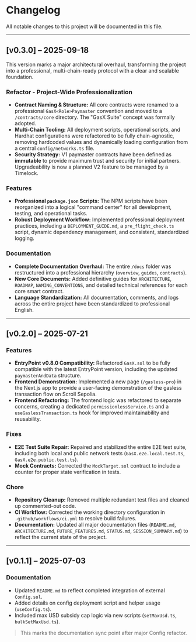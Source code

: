 # Changelog

All notable changes to this project will be documented in this file.

---

## [v0.3.0] – 2025-09-18

This version marks a major architectural overhaul, transforming the project into a professional, multi-chain-ready protocol with a clear and scalable foundation.

### Refactor - **Project-Wide Professionalization**
- **Contract Naming & Structure:** All core contracts were renamed to a professional `GasX<Role>Paymaster` convention and moved to a `/contracts/core` directory. The "GasX Suite" concept was formally adopted.
- **Multi-Chain Tooling:** All deployment scripts, operational scripts, and Hardhat configurations were refactored to be fully chain-agnostic, removing hardcoded values and dynamically loading configuration from a central `config/networks.ts` file.
- **Security Strategy:** V1 paymaster contracts have been defined as **immutable** to provide maximum trust and security for initial partners. Upgradeability is now a planned V2 feature to be managed by a Timelock.

### Features
- **Professional `package.json` Scripts:** The NPM scripts have been reorganized into a logical "command center" for all development, testing, and operational tasks.
- **Robust Deployment Workflow:** Implemented professional deployment practices, including a `DEPLOYMENT_GUIDE.md`, a `pre_flight_check.ts` script, dynamic dependency management, and consistent, standardized logging.

### Documentation
- **Complete Documentation Overhaul:** The entire `/docs` folder was restructured into a professional hierarchy (`overview`, `guides`, `contracts`).
- **New Core Documents:** Added definitive guides for `ARCHITECTURE`, `ROADMAP`, `NAMING_CONVENTIONS`, and detailed technical references for each core smart contract.
- **Language Standardization:** All documentation, comments, and logs across the entire project have been standardized to professional English.

---

## [v0.2.0] – 2025-07-21

### Features

- **EntryPoint v0.8.0 Compatibility:** Refactored `GasX.sol` to be fully compatible with the latest EntryPoint version, including the updated `paymasterAndData` structure.
- **Frontend Demonstration:** Implemented a new page (`/gasless-pro`) in the Next.js app to provide a user-facing demonstration of the gasless transaction flow on Scroll Sepolia.
- **Frontend Refactoring:** The frontend logic was refactored to separate concerns, creating a dedicated `permissionlessService.ts` and a `useGaslessTransaction.ts` hook for improved maintainability and reusability.

### Fixes

- **E2E Test Suite Repair:** Repaired and stabilized the entire E2E test suite, including both local and public network tests (`GasX.e2e.local.test.ts`, `GasX.e2e.public.test.ts`).
- **Mock Contracts:** Corrected the `MockTarget.sol` contract to include a counter for proper state verification in tests.

### Chore

- **Repository Cleanup:** Removed multiple redundant test files and cleaned up commented-out code.
- **CI Workflow:** Corrected the working directory configuration in `.github/workflows/ci.yml` to resolve build failures.
- **Documentation:** Updated all major documentation files (`README.md`, `ARCHITECTURE.md`, `FUTURE_FEATURES.md`, `STATUS.md`, `SESSION_SUMMARY.md`) to reflect the current state of the project.

---

## [v0.1.1] – 2025-07-03

### Documentation

- Updated `README.md` to reflect completed integration of external `Config.sol`.
- Added details on config deployment script and helper usage (`useConfig.ts`).
- Included max USD subsidy cap logic via new scripts (`setMaxUsd.ts`, `bulkSetMaxUsd.ts`).

> This marks the documentation sync point after major Config refactor.
